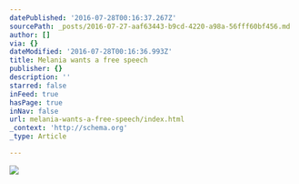 ```yaml
---
datePublished: '2016-07-28T00:16:37.267Z'
sourcePath: _posts/2016-07-27-aaf63443-b9cd-4220-a98a-56fff60bf456.md
author: []
via: {}
dateModified: '2016-07-28T00:16:36.993Z'
title: Melania wants a free speech
publisher: {}
description: ''
starred: false
inFeed: true
hasPage: true
inNav: false
url: melania-wants-a-free-speech/index.html
_context: 'http://schema.org'
_type: Article

---
```

![](https://the-grid-user-content.s3-us-west-2.amazonaws.com/a8c0cbb9-b6b0-4420-bbf4-b2c5ae6921bd.jpg)